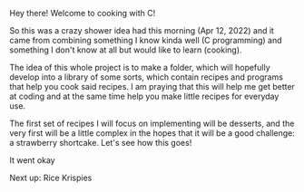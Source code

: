Hey there! Welcome to cooking with C!

So this was a crazy shower idea had this morning (Apr 12, 2022) and it came from combining something I know kinda well (C programming) and something I don't know at all but would like to learn (cooking).

The idea of this whole project is to make a folder, which will hopefully develop into a library of some sorts, which contain recipes and programs that help you cook said recipes. I am praying that this will help me get better at coding and at the same time help you make little recipes for everyday use.

The first set of recipes I will focus on implementing will be desserts, and the very first will be a little complex in the hopes that it will be a good challenge: a strawberry shortcake. Let's see how this goes!

It went okay

Next up: Rice Krispies